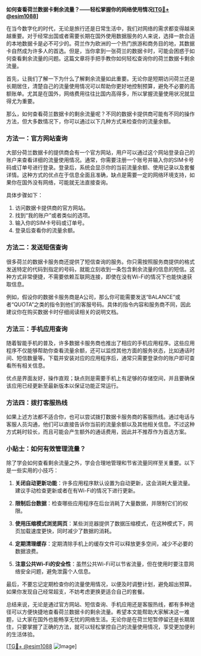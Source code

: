 **如何查看荷兰数据卡剩余流量？——轻松掌握你的网络使用情况[[TG💪+ @esim1088](https://t.me/s/esim1088)]**

在当今数字化的时代，无论是旅行还是日常生活中，我们对网络的需求都变得越来越重要。对于经常出国或者需要长期在国外使用数据服务的人来说，选择一款合适的本地数据卡是必不可少的。荷兰作为欧洲的一个热门旅游和商务目的地，其数据卡自然成为许多人的首选。但是，当你拿到一张荷兰的数据卡时，可能会困惑于如何查看剩余流量的问题。这篇文章将手把手教你如何轻松查询你的荷兰数据卡剩余流量。

首先，让我们了解一下为什么了解剩余流量如此重要。无论你是短期访问荷兰还是长期居住，清楚自己的流量使用情况可以帮助你更好地控制预算，避免不必要的高额账单。尤其是在国外，网络费用往往比国内高得多，所以掌握流量使用状况就显得尤为重要。

那么，如何查看荷兰数据卡的剩余流量呢？不同的数据卡提供商可能有不同的操作方法，但大多数情况下，你可以通过以下几种方式来检查你的流量余额。

### 方法一：官方网站查询

大部分荷兰数据卡的提供商会有一个官方网站，用户可以通过这个网站登录自己的账户来查看详细的流量使用情况。通常，你需要注册一个账号并输入你的SIM卡号码或订单号进行登录。登录后，系统会显示你的当前流量余额、使用记录以及套餐详情。这种方式的优点在于信息全面且准确，缺点是需要一定的网络环境支持，如果你在国外没有网络，可能就无法直接查询。

具体步骤如下：
1. 访问数据卡提供商的官方网站。
2. 找到“我的账户”或者类似的选项。
3. 输入你的SIM卡号码或订单号。
4. 登录后查看你的流量余额。

### 方法二：发送短信查询

很多荷兰的数据卡服务商还提供了短信查询的服务。你只需按照服务商提供的格式发送特定的代码到指定的号码，就能立刻收到一条包含剩余流量的信息的短信。这种方式非常便捷，不需要依赖互联网连接，即使在没有Wi-Fi的情况下也能快速获取信息。

例如，假设你的数据卡服务商是A公司，那么你可能需要发送“BALANCE”或者“QUOTA”之类的指令到他们的客服号码。具体的指令内容和服务商不同，因此建议你在购买数据卡时仔细阅读相关的说明文档。

### 方法三：手机应用查询

随着智能手机的普及，许多数据卡服务商也推出了相应的手机应用程序。这些应用程序不仅能够帮助你查看流量余额，还可以监控其他方面的服务状态，比如通话时间、短信数量等。下载并安装对应的应用程序后，通常只需要登录你的账户即可查看所有相关信息。

优点是界面友好，操作直观；缺点则是需要手机上有足够的存储空间，并且要确保该应用已经更新至最新版本以保证功能正常运行。

### 方法四：拨打客服热线

如果上述方法都不适合你，也可以尝试拨打数据卡服务商的客服热线。通过电话与客服人员沟通，他们可以直接告诉你当前的流量余额以及其他相关信息。不过这种方式耗时较长，而且可能会产生额外的通话费用，因此并不推荐作为首选方案。

### 小贴士：如何有效管理流量？

除了学会如何查看剩余流量之外，学会合理地管理和节省流量同样至关重要。以下是一些实用的小技巧：

1. **关闭自动更新功能**：许多应用程序默认设置为自动更新，这会消耗大量流量。建议手动检查更新或者在有Wi-Fi的情况下进行更新。
   
2. **限制后台数据**：检查哪些应用程序在后台消耗了大量数据，并限制它们的权限。

3. **使用压缩模式浏览网页**：某些浏览器提供了数据压缩模式，在这种模式下，网页加载速度更快，同时减少了数据的消耗。

4. **定期清理缓存**：定期清除手机上的缓存文件可以释放更多空间，减少不必要的数据浪费。

5. **注意公共Wi-Fi的安全性**：虽然公共Wi-Fi可以节省流量，但在使用时要注意网络安全问题，避免泄露个人信息。

最后，不要忘记定期检查你的流量使用情况，以便及时调整计划，避免超出预算。如果你发现自己经常超支，不妨考虑更换更适合自己的套餐。

总结来说，无论是通过官方网站、短信查询、手机应用还是客服热线，都有多种途径可以方便快捷地查看荷兰数据卡的剩余流量。希望本文能帮助大家解决这一难题，让大家在国外也能畅享无忧的网络生活。无论你是在荷兰短暂停留还是长期居住，只要掌握了正确的方法，就可以轻松掌控自己的流量使用情况，享受更加便利的生活体验。

[[TG💪+ @esim1088](https://t.me/s/esim1088) ![Image](https://i.postimg.cc/4NQfJmqS/Snipaste-2025-05-13-00-14-12.png)]